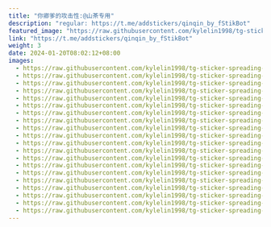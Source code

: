 ```yaml
---
title: "你卿爹的攻击性:@山茶专用"
description: "regular: https://t.me/addstickers/qinqin_by_fStikBot"
featured_image: "https://raw.githubusercontent.com/kylelin1998/tg-sticker-spreading-worldwide-images/main/img/a0a0d7e6-501f-44ca-ab1d-cb574f44aa55.jpg"
link: "https://t.me/addstickers/qinqin_by_fStikBot"
weight: 3
date: 2024-01-20T08:02:12+08:00
images:
  - https://raw.githubusercontent.com/kylelin1998/tg-sticker-spreading-worldwide-images/main/img/a0a0d7e6-501f-44ca-ab1d-cb574f44aa55.jpg
  - https://raw.githubusercontent.com/kylelin1998/tg-sticker-spreading-worldwide-images/main/img/7293fc03-8622-4665-9c7b-fcc5c4745cd9.jpg
  - https://raw.githubusercontent.com/kylelin1998/tg-sticker-spreading-worldwide-images/main/img/52303668-803a-4eb8-bd0a-a79e7c67e990.jpg
  - https://raw.githubusercontent.com/kylelin1998/tg-sticker-spreading-worldwide-images/main/img/be780950-8da9-4a67-af4b-8097f7f70ddb.jpg
  - https://raw.githubusercontent.com/kylelin1998/tg-sticker-spreading-worldwide-images/main/img/f0e0e299-7a2b-4374-9839-4b7661ab1671.jpg
  - https://raw.githubusercontent.com/kylelin1998/tg-sticker-spreading-worldwide-images/main/img/8539b6f0-7978-427d-a670-439e9e2263ee.jpg
  - https://raw.githubusercontent.com/kylelin1998/tg-sticker-spreading-worldwide-images/main/img/28bcadf9-be29-4aef-a838-bd56c01c0ae8.jpg
  - https://raw.githubusercontent.com/kylelin1998/tg-sticker-spreading-worldwide-images/main/img/77a555bd-666f-4dab-a3c5-89bd50ee8b86.jpg
  - https://raw.githubusercontent.com/kylelin1998/tg-sticker-spreading-worldwide-images/main/img/ed92b710-35c0-45f8-b5ef-c07b75df5736.jpg
  - https://raw.githubusercontent.com/kylelin1998/tg-sticker-spreading-worldwide-images/main/img/8290481d-f535-4e49-9df7-bcebceae921f.jpg
  - https://raw.githubusercontent.com/kylelin1998/tg-sticker-spreading-worldwide-images/main/img/8cbf651e-c036-4d93-a96d-20e724707cd2.jpg
  - https://raw.githubusercontent.com/kylelin1998/tg-sticker-spreading-worldwide-images/main/img/02768f48-6244-4d8f-a14e-9d657c6be5bd.jpg
  - https://raw.githubusercontent.com/kylelin1998/tg-sticker-spreading-worldwide-images/main/img/b76aa851-1d13-489b-bfa3-5095add6ae9f.jpg
  - https://raw.githubusercontent.com/kylelin1998/tg-sticker-spreading-worldwide-images/main/img/e2ada0e9-3d4d-45ac-a00a-6ccce993ef2a.jpg
  - https://raw.githubusercontent.com/kylelin1998/tg-sticker-spreading-worldwide-images/main/img/b1b3b489-ea42-4ce2-80f7-c3af4d390f47.jpg
  - https://raw.githubusercontent.com/kylelin1998/tg-sticker-spreading-worldwide-images/main/img/c92ee921-f652-496a-9979-95fefcca8cee.jpg
  - https://raw.githubusercontent.com/kylelin1998/tg-sticker-spreading-worldwide-images/main/img/866bcf3b-a8e2-4893-b76c-ce41150ae520.jpg
  - https://raw.githubusercontent.com/kylelin1998/tg-sticker-spreading-worldwide-images/main/img/1a0b2e9b-c81d-4fb2-9e40-6ae0ade2d509.jpg
  - https://raw.githubusercontent.com/kylelin1998/tg-sticker-spreading-worldwide-images/main/img/9fad7c89-6774-4c28-a009-091729385670.jpg
  - https://raw.githubusercontent.com/kylelin1998/tg-sticker-spreading-worldwide-images/main/img/21320a5d-2810-4382-99e2-afdb95d510ee.jpg
---
```

